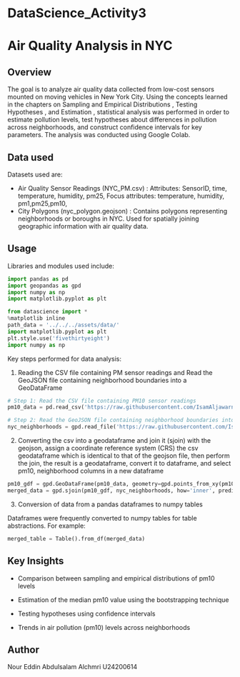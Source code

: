 # DataScience_Activity3

# Air Quality Analysis in NYC 

## Overview

The goal is to analyze air quality data collected from low-cost sensors mounted on moving vehicles in New York City. Using the concepts learned in the chapters on Sampling and Empirical Distributions , Testing Hypotheses , and Estimation , statistical analysis was performed in order to estimate pollution levels, test hypotheses about differences in pollution across neighborhoods, and construct confidence intervals for key parameters. The analysis was conducted using Google Colab.

## Data used

Datasets used are:

- Air Quality Sensor Readings (NYC_PM.csv) :
Attributes: SensorID, time, temperature, humidity, pm25,
Focus attributes: temperature, humidity, pm1,pm25,pm10,
- City Polygons (nyc_polygon.geojson) :
Contains polygons representing neighborhoods or boroughs in NYC.
Used for spatially joining geographic information with air quality data.

## Usage

Libraries and modules used include:

```python
import pandas as pd
import geopandas as gpd
import numpy as np
import matplotlib.pyplot as plt

from datascience import *
%matplotlib inline
path_data = '../../../assets/data/'
import matplotlib.pyplot as plt
plt.style.use('fivethirtyeight')
import numpy as np
```

Key steps performed for data analysis:

1. Reading the CSV file containing PM sensor readings and Read the GeoJSON file containing neighborhood boundaries into a GeoDataFrame

```python
# Step 1: Read the CSV file containing PM10 sensor readings
pm10_data = pd.read_csv('https://raw.githubusercontent.com/IsamAljawarneh/datasets/master/data/NYC_PM.csv',index_col=False)

# Step 2: Read the GeoJSON file containing neighborhood boundaries into a GeoDataFrame
nyc_neighborhoods = gpd.read_file('https://raw.githubusercontent.com/IsamAljawarneh/datasets/master/data/nyc_polygon.geojson')
```

2. Converting the csv into a geodataframe and join it (sjoin) with the geojson, assign a coordinate reference system (CRS) the csv geodataframe which is identical to that of the geojson file, then perform the join, the result is a geodataframe, convert it to dataframe, and select pm10, neighborhood columns in a new dataframe

```python
pm10_gdf = gpd.GeoDataFrame(pm10_data, geometry=gpd.points_from_xy(pm10_data.longitude, pm10_data.latitude))
merged_data = gpd.sjoin(pm10_gdf, nyc_neighborhoods, how='inner', predicate='within')
```

3. Conversion of data from a pandas dataframes to numpy tables

Dataframes were frequently converted to numpy tables for table abstractions. For example:

```python
merged_table = Table().from_df(merged_data)
```

## Key Insights

- Comparison between sampling and empirical distributions of pm10 levels

- Estimation of the median pm10 value using the bootstrapping technique

- Testing hypotheses using confidence intervals

- Trends in air pollution (pm10) levels across neighborhoods

## Author

Nour Eddin Abdulsalam Alchmri
U24200614
